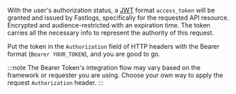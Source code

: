 With the user's authorization status, a [JWT](https://datatracker.ietf.org/doc/html/rfc7519) format `access_token` will be granted and issued by Fastlogs, specifically for the requested API resource. Encrypted and audience-restricted with an expiration time. The token carries all the necessary info to represent the authority of this request.

Put the token in the `Authorization` field of HTTP headers with the Bearer format (`Bearer YOUR_TOKEN`), and you are good to go.

:::note
The Bearer Token's integration flow may vary based on the framework or requester you are using. Choose your own way to apply the request `Authorization` header.
:::
